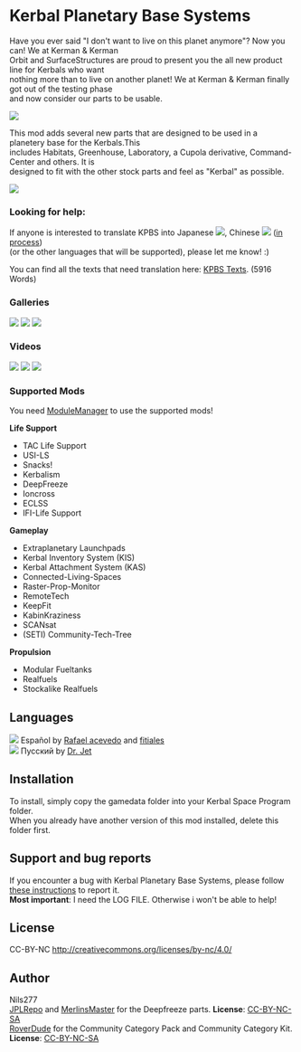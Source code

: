 # Kerbal Planetary Base Systems

Have you ever said "I don't want to live on this planet anymore"? Now you can! We at Kerman & Kerman  
Orbit and SurfaceStructures are proud to present you the all new product line for Kerbals who want  
nothing more than to live on another planet! We at Kerman & Kerman finally got out of the testing phase  
and now consider our parts to be usable.  

![](http://i.imgur.com/bayFEql.png)

This mod adds several new parts that are designed to be used in a planetery base for the Kerbals.This  
includes Habitats, Greenhouse, Laboratory, a Cupola derivative, Command-Center and others. It is  
designed to fit with the other stock parts and feel as "Kerbal" as possible.  

![](http://i.imgur.com/wBpNMbK.png)

### Looking for help:  
If anyone is interested to translate KPBS into Japanese ![](http://i.imgur.com/M93S44Z.png), Chinese ![](http://i.imgur.com/JyqfJ1P.png) ([in process](https://github.com/Nils277/KerbalPlanetaryBaseSystems/tree/master/Translation))  
(or the other languages that will be supported), please let me know! :) 

You can find all the texts that need translation here: [KPBS Texts](https://github.com/Nils277/KerbalPlanetaryBaseSystems/tree/master/Translation). (5916 Words)  


### Galleries

[![](http://i.imgur.com/hLfApvh.png)](http://imgur.com/a/sCRdv)
[![](http://i.imgur.com/xBuu64G.png)](http://imgur.com/a/pS4vr)
[![](http://i.imgur.com/JvbF7Hb.png)](http://imgur.com/a/oacfT#0)  

  
### Videos

[![](http://i.imgur.com/a225KoE.png)](https://www.youtube.com/watch?v=XOneDit5RM4)
[![](http://i.imgur.com/SPOpysk.png)](https://www.youtube.com/watch?v=K9-89HWl7d8)
[![](http://i.imgur.com/2sSu7fW.png)](https://www.youtube.com/watch?v=DjM66E1Tctg)  


### Supported Mods 

You need [ModuleManager](http://forum.kerbalspaceprogram.com/index.php?/topic/50533-105) to use the supported mods!

 

**Life Support**

* TAC Life Support
* USI-LS
* Snacks!
* Kerbalism
* DeepFreeze
* Ioncross
* ECLSS
* IFI-Life Support

**Gameplay**

* Extraplanetary Launchpads
* Kerbal Inventory System (KIS)
* Kerbal Attachment System (KAS)
* Connected-Living-Spaces
* Raster-Prop-Monitor
* RemoteTech
* KeepFit
* KabinKraziness
* SCANsat
* (SETI) Community-Tech-Tree

**Propulsion**

* Modular Fueltanks
* Realfuels
* Stockalike Realfuels
 

## Languages

![](http://i.imgur.com/cXO4NUi.png) Español  	by [Rafael acevedo](http://forum.kerbalspaceprogram.com/index.php?/profile/84946-rafael-acevedo/) and [fitiales](http://forum.kerbalspaceprogram.com/index.php?/profile/66011-fitiales/)  
![](http://i.imgur.com/mFRcn0a.png) Пусский	by [Dr. Jet](http://forum.kerbalspaceprogram.com/index.php?/profile/99880-dr-jet/)  
 

## Installation

To install, simply copy the gamedata folder into your Kerbal Space Program folder.  
When you already have another version of this mod installed, delete this folder first.

## Support and bug reports

If you encounter a bug with Kerbal Planetary Base Systems, please follow [these instructions](http://forum.kerbalspaceprogram.com/index.php?/topic/83212-how-to-get-support-read-first/) to report it.  
**Most important**: I need the LOG FILE. Otherwise i won't be able to help!

## License

CC-BY-NC 
http://creativecommons.org/licenses/by-nc/4.0/


## Author

Nils277  
[JPLRepo](http://forum.kerbalspaceprogram.com/index.php?/profile/114736-jplrepo/) and [MerlinsMaster](http://forum.kerbalspaceprogram.com/index.php?/profile/112079-merlinsmaster/) for the Deepfreeze parts. **License**: [CC-BY-NC-SA](https://creativecommons.org/licenses/by-nc-sa/4.0/)  
[RoverDude](http://forum.kerbalspaceprogram.com/index.php?/profile/105198-roverdude/) for the Community Category Pack and Community Category Kit. **License**: [CC-BY-NC-SA](https://creativecommons.org/licenses/by-nc-sa/4.0/)
